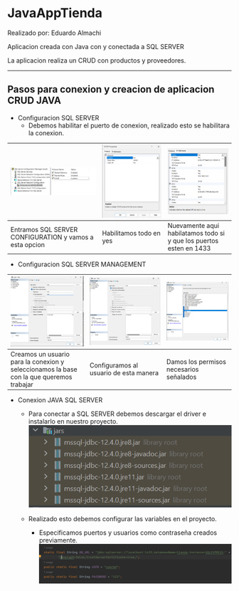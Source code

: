 # JavaAppTienda

Realizado por: Eduardo Almachi

Aplicacion creada con Java con y conectada a SQL SERVER

La aplicacion realiza un CRUD con productos y proveedores.

---
## Pasos para conexion y creacion de aplicacion CRUD JAVA

 - Configuracion SQL SERVER
   - Debemos habilitar el puerto de conexion, realizado esto se habilitara la conexion.

  | ![img_2.png](img_2.png)                                 | ![img_1.png](img_1.png) | ![img_3.png](img_3.png)                                             |
  |---------------------------------------------------------|-------------------------|---------------------------------------------------------------------|
  | Entramos SQL SERVER CONFIGURATION y vamos a esta opcion | Habilitamos todo en yes | Nuevamente aqui habilatamos todo si y que los puertos esten en 1433 |
  

  - Configuracion SQL SERVER MANAGEMENT

  | ![img_7.png](img_7.png)                                                                  | ![img_4.png](img_4.png)                | ![img_5.png](img_5.png)                 |
  |------------------------------------------------------------------------------------------|----------------------------------------|-----------------------------------------|
  | Creamos un usuario para la conexion y seleccionamos la base con la que queremos trabajar | Configuramos al usuario de esta manera | Damos los permisos necesarios señalados |

- Conexion JAVA SQL SERVER
  - Para conectar a SQL SERVER debemos descargar el driver e instalarlo en nuestro proyecto.
  ![img.png](img/img.png)
  
  - Realizado esto debemos configurar las variables en el proyecto.
    - Especificamos puertos y usuarios como contraseña creados previamente.
  ![img.png](imgg.png)


  